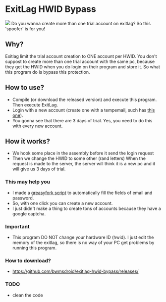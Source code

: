# ExitLag HWID Bypass
<img src="https://www.exitlag.com/img/exitlag.png">
Do you wanna create more than one trial account on exitlag? So this 'spoofer' is for you!

## Why? 

Exitlag limit the trial account creation to ONE account per HWID. You don't suppost to create more than one trial account with the same pc, because they get the HWID when you do login on their program and store it.
So what this program do is bypass this protection.

## How to use?
- Compile (or download the released version) and execute this program. Then execute ExitLag.
- Login with a new account (create one with a tempemail, such has <a href="https://www.developermail.com/mail/">this one</a>).
- You gonna see that there are 3 days of trial.
Yes, you need to do this with every new account.
    
## How it works?
  - We hook some place in the assembly before it send the login request
  - Then we change the HWID to some other (rand letters)
  When the request is made to the server, the server will think it is a new pc and it will give us 3 days of trial.		

### This may help you

 - I made a <a href="https://greasyfork.org/pt-BR/scripts/420383-automatic-create-account-exitlag">greasyfork script</a> to automatically fill the fields of email and password. 
 - So, with one click you can create a new account.
 - I just didn't make a thing to create tons of accounts because they have a google captcha.

### Important
 - This program DO NOT change your hardware ID (hwid). I just edit the memory of the exitlag, so there is no way of your PC get problems by running this program.

### How to download?
 - https://github.com/bwmsdroid/exitlag-hwid-bypass/releases/

### TODO
 - clean the code
